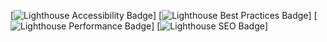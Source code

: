 [![Lighthouse Accessibility Badge](./assets/img/scores/lighthouse_accessibility.svg)]
[![Lighthouse Best Practices Badge](./assets/img/scores/lighthouse_best-practices.svg)]
[![Lighthouse Performance Badge](./assets/img/scores/lighthouse_performance.svg)]
[![Lighthouse SEO Badge](./assets/img/scores/lighthouse_seo.svg)]